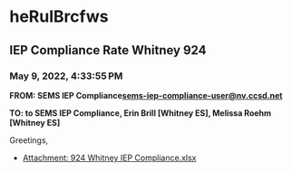 # heRulBrcfws
## IEP Compliance Rate Whitney 924
### May 9, 2022, 4:33:55 PM
**FROM: SEMS IEP Compliance<sems-iep-compliance-user@nv.ccsd.net>**

**TO: to SEMS IEP Compliance, Erin Brill [Whitney ES], Melissa Roehm [Whitney ES]**


Greetings,  





* [Attachment: 924 Whitney IEP Compliance.xlsx](heRulBrcfws-attachment-1.xlsx)
